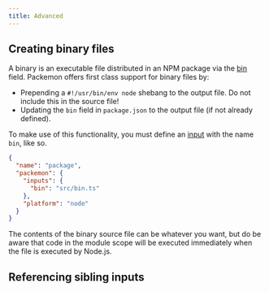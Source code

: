 ```yaml
---
title: Advanced
---
```


## Creating binary files

A binary is an executable file distributed in an NPM package via the
[bin](https://docs.npmjs.com/files/package.json#bin) field. Packemon offers first class support for
binary files by:

- Prepending a `#!/usr/bin/env node` shebang to the output file. Do not include this in the source
  file!
- Updating the `bin` field in `package.json` to the output file (if not already defined).

To make use of this functionality, you must define an [input](./config.md#inputs) with the name
`bin`, like so.

```json title="package.json"
{
  "name": "package",
  "packemon": {
    "inputs": {
      "bin": "src/bin.ts"
    },
    "platform": "node"
  }
}
```

The contents of the binary source file can be whatever you want, but do be aware that code in the
module scope will be executed immediately when the file is executed by Node.js.

## Referencing sibling inputs
